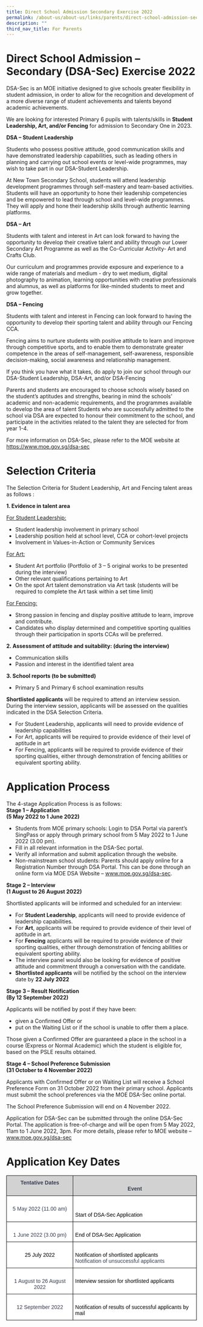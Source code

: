 ```yaml
---
title: Direct School Admission Secondary Exercise 2022
permalink: /about-us/about-us/links/parents/direct-school-admission-secondary-dsa-sec-exercise-2022
description: ""
third_nav_title: For Parents
---
```

# Direct School Admission – Secondary (DSA-Sec) Exercise 2022


DSA-Sec is an MOE initiative designed to give schools greater flexibility in student admission, in order to allow for the recognition and development of a more diverse range of student achievements and talents beyond academic achievements.

We are looking for interested Primary 6 pupils with talents/skills in **Student Leadership, Art, and/or Fencing** for admission to Secondary One in 2023.

**DSA – Student Leadership**

Students who possess positive attitude, good communication skills and have demonstrated leadership capabilities, such as leading others in planning and carrying out school events or level-wide programmes, may wish to take part in our DSA-Student Leadership.

At New Town Secondary School, students will attend leadership development programmes through self-mastery and team-based activities. Students will have an opportunity to hone their leadership competencies and be empowered to lead through school and level-wide programmes. They will apply and hone their leadership skills through authentic learning platforms.

**DSA – Art**

Students with talent and interest in Art can look forward to having the opportunity to develop their creative talent and ability through our Lower Secondary Art Programme as well as the Co-Curricular Activity- Art and Crafts Club. 

Our curriculum and programmes provide exposure and experience to a wide range of materials and medium - dry to wet medium, digital photography to animation, learning opportunities with creative professionals and alumnus, as well as platforms for like-minded students to meet and grow together. 

**DSA – Fencing**

Students with talent and interest in Fencing can look forward to having the opportunity to develop their sporting talent and ability through our Fencing CCA. 

Fencing aims to nurture students with positive attitude to learn and improve through competitive sports, and to enable them to demonstrate greater competence in the areas of self-management, self-awareness, responsible decision-making, social awareness and relationship management.

If you think you have what it takes, do apply to join our school through our DSA-Student Leadership, DSA-Art, and/or DSA-Fencing

Parents and students are encouraged to choose schools wisely based on the student’s aptitudes and strengths, bearing in mind the schools’ academic and non-academic requirements, and the programmes available to develop the area of talent Students who are successfully admitted to the school via DSA are expected to honour their commitment to the school, and participate in the activities related to the talent they are selected for from year 1-4.

For more information on DSA-Sec, please refer to the MOE website at https://www.moe.gov.sg/dsa-sec

# Selection Criteria

The Selection Criteria for Student Leadership, Art and Fencing talent areas as follows :

**1.    Evidence in talent area**

<u>For Student Leadership:</u>

* Student leadership involvement in primary school
* Leadership position held at school level, CCA or cohort-level projects
* Involvement in Values-in-Action or Community Services

<u>For Art:</u>

* Student Art portfolio (Portfolio of 3 – 5 original works to be presented during the interview)
* Other relevant qualifications pertaining to Art
* On the spot Art talent demonstration via Art task (students will be required to complete the Art task within a set time limit)

<u>For Fencing:</u>

* Strong passion in fencing and display positive attitude to learn, improve and contribute.  
* Candidates who display determined and competitive sporting qualities through their participation in sports CCAs will be preferred.

**2.    Assessment of attitude and suitability: (during the interview)**
* Communication skills 
* Passion and interest in the identified talent area

**3.    School reports (to be submitted)**
* Primary 5 and Primary 6 school examination results

**Shortlisted applicants** will be required to attend an interview session. During the interview session, applicants will be assessed on the qualities indicated in the DSA Selection Criteria.

* For Student Leadership, applicants will need to provide evidence of leadership capabilities 
* For Art, applicants will be required to provide evidence of their level of aptitude in art
* For Fencing, applicants will be required to provide evidence of their sporting qualities, either through demonstration of fencing abilities or equivalent sporting ability.

# Application Process
The 4-stage Application Process is as follows:<br>
**Stage 1 – Application**<br>
**(5 May 2022 to 1 June 2022)**<br>
* Students from MOE primary schools: Login to DSA Portal via parent’s SingPass or apply through primary school from 5 May 2022 to 1 June 2022 (3.00 pm).
* Fill in all relevant information in the DSA-Sec portal. 
*  Verify all information and submit application through the website.
* Non-mainstream school students: Parents should apply online for a Registration Number through DSA Portal. This can be done through an online form via MOE DSA Website – www.moe.gov.sg/dsa-sec.

**Stage 2 – Interview**<br>
**(1 August to 26 August 2022)**

Shortlisted applicants will be informed and scheduled for an interview:

* For **Student Leadership**, applicants will need to provide evidence of leadership capabilities.
* For **Art**, applicants will be required to provide evidence of their level of aptitude in art.
* For **Fencing** applicants will be required to provide evidence of their sporting qualities, either through demonstration of fencing abilities or equivalent sporting ability.
* The interview panel would also be looking for evidence of positive attitude and commitment through a conversation with the candidate.
* **Shortlisted applicants** will be notified by the school on the interview date by **22 July 2022**

**Stage 3 – Result Notification**<br>
**(By 12 September 2022)**

Applicants will be notified by post if they have been:

* given a Confirmed Offer or
* put on the Waiting List or if the school is unable to offer them a place.

Those given a Confirmed Offer are guaranteed a place in the school in a course (Express or Normal Academic) which the student is eligible for, based on the PSLE results obtained.

**Stage 4 – School Preference Submission**<br>
**(31 October to 4 November 2022)**

Applicants with Confirmed Offer or on Waiting List will receive a School Preference Form on 31 October 2022 from their primary school. Applicants must submit the school preferences via the MOE DSA-Sec online portal.

The School Preference Submission will end on 4 November 2022.

Application for DSA-Sec can be submitted through the online DSA-Sec Portal. The application is free-of-charge and will be open from 5 May 2022, 11am to 1 June 2022, 3pm. For more details, please refer to MOE website – www.moe.gov.sg/dsa-sec

# Application Key Dates
<style type="text/css">
.tg  {border-collapse:collapse;border-spacing:0;}
.tg td{border-color:black;border-style:solid;border-width:1px;font-family:Arial, sans-serif;font-size:14px;
  overflow:hidden;padding:10px 5px;word-break:normal;}
.tg th{border-color:black;border-style:solid;border-width:1px;font-family:Arial, sans-serif;font-size:14px;
  font-weight:normal;overflow:hidden;padding:10px 5px;word-break:normal;}
.tg .tg-ey39{background-color:#D2D2D2;color:#383D51;font-weight:bold;text-align:center;vertical-align:top}
.tg .tg-ct72{background-color:#FFF;color:#383D51;text-align:center;vertical-align:top}
.tg .tg-9rpc{background-color:#FFF;color:#383D51;text-align:left;vertical-align:top}
</style>
<table class="tg">
<thead>
  <tr>
    <th class="tg-ey39">Tentative Dates</th>
    <th class="tg-ey39"><br>Event<br></th>
  </tr>
</thead>
<tbody>
  <tr>
    <td class="tg-ct72"> <br>5 May 2022 (11.00 am)<br> </td>
    <td class="tg-9rpc"> <br><br><span style="color:#000;background-color:initial">Start of DSA-Sec Application</span><br></td>
  </tr>
  <tr>
    <td class="tg-ct72"> <br>1 June 2022 (3.00 pm)<br> </td>
    <td class="tg-9rpc"><br> <span style="color:#000;background-color:initial">End of DSA-Sec Application</span><br></td>
  </tr>
  <tr>
    <td class="tg-ct72"><br><span style="color:#000;background-color:initial">25 July 2022</span><br></td>
    <td class="tg-9rpc"><br><span style="color:#000;background-color:initial">Notification of shortlisted applicants</span><br>Notification of unsuccessful applicants</td>
  </tr>
  <tr>
    <td class="tg-ct72"> <br>1 August to 26 August 2022<br> </td>
    <td class="tg-9rpc"><br><span style="color:#000;background-color:initial">Interview session for shortlisted applicants</span><br></td>
  </tr>
  <tr>
    <td class="tg-ct72"> <br>12 September 2022<br> </td>
    <td class="tg-9rpc"><br> <span style="color:#000;background-color:initial">Notification of results of successful applicants by mail</span></td>
  </tr>
</tbody>
</table>